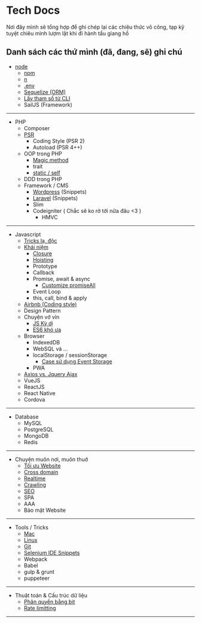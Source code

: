 # Tech Docs
Nơi đây mình sẽ tổng hợp để ghi chép lại các chiêu thức võ công, tạp kỹ tuyệt chiêu mình lượm lặt khi đi hành tẩu giang hồ

## Danh sách các thứ mình (đã, đang, sẽ) ghi chú

* [node](node/index.md)
    * [npm](node/npm.md)
    * [n](node/n.md)
    * [.env](node/env.md)
    * [Sequelize (ORM)](node/sequelize.md)
    * [Lấy tham số từ CLI](node/node_arguments.md)
    * SailJS (Framework)

---

* PHP
    * Composer 
    * [PSR](https://www.php-fig.org/psr/)
        * Coding Style (PSR 2)
        * Autoload (PSR 4++)
    * OOP trong PHP
        * [Magic method](php/magic.md)
        * trait 
        * [static / self](php/self_static.md)
    * DDD trong PHP
    * Framework / CMS 
        * [Wordpress](php/wordpress.md) (Snippets)
        * [Laravel](php/laravel.md) (Snippets)
        * Slim
        * Codeigniter ( Chắc sẽ ko rờ tới nữa đâu <3 )
            * HMVC

---

* Javascript
    * [Tricks lạ, độc](javascript/tricks.md)
    * [Khái niệm](terms/javascript.md)
        * [Closure](javascript/closure.md)
        * [Hoisting](javascript/hoist.md)
        * Prototype
        * Callback
        * Promise, await & async
            * [Customize promiseAll](snippets/custom_promise_all.md)
        * Event Loop 
        * this, call, bind & apply
    * [Airbnb (Coding style)](https://github.com/airbnb/javascript)
    * Design Pattern
    * Chuyện vớ vỉn
        * [JS Kỳ dị](javascript/stories/weird.md)
        * [ES6 khó ưa](javascript/stories/es6.md)
    * Browser
        * IndexedDB
        * WebSQL và ...
        * localStorage / sessionStorage
            * [Case sử dụng Event Storage](snippets/event_storage.md)
        * PWA
    * [Axios vs. Jquery Ajax](javascript/axios_jqueryajax.md)
    * VueJS
    * ReactJS
    * React Native
    * Cordova


---

* Database
    * MySQL
    * PostgreSQL
    * MongoDB
    * Redis

---

* Chuyện muôn nơi, muôn thuở
    * [Tối ưu Website](common/optimize_web.md)
    * [Cross domain](common/cross_domain.md)
    * [Realtime](common/realtime.md)
    * [Crawling](common/crawl.md)
    * [SEO](common/seo.md)
    * SPA
    * AAA
    * Bảo mật Website
    
--- 

* Tools / Tricks
    * [Mac](tricks/mac.md)
    * [Linux](tricks/linux.md)
    * [Git](tricks/git.md)
    * [Selenium IDE Snippets](snippets/selenium_ide.md)
    * Webpack 
    * Babel
    * gulp & grunt
    * puppeteer

---

* Thuật toán & Cấu trúc dữ liệu
    * [Phân quyền bằng bit](algorithm/authority.md)
    * [Rate limitting](algorithm/rate_limit.md)

--- 


